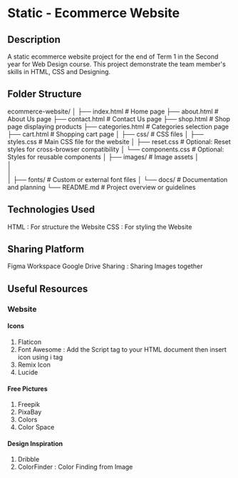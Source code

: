 # Static - Ecommerce Website
## Description
A static ecommerce website project for the end of Term 1 in the Second year for Web Design course. This project demonstrate the team member's skills in HTML, CSS and Designing.
## Folder Structure
ecommerce-website/
│
├── index.html         # Home page
├── about.html         # About Us page
├── contact.html       # Contact Us page
├── shop.html          # Shop page displaying products
├── categories.html    # Categories selection page
├── cart.html          # Shopping cart page
│
├── css/               # CSS files
│   ├── styles.css     # Main CSS file for the website
│   ├── reset.css      # Optional: Reset styles for cross-browser compatibility
│   └── components.css # Optional: Styles for reusable components
│
├── images/            # Image assets
│   
│  
│   
│
├── fonts/             # Custom or external font files
│
└── docs/              # Documentation and planning
    └── README.md      # Project overview or guidelines



## Technologies Used
HTML : For structure the Website
CSS : For styling the Website

## Sharing Platform
Figma Workspace
Google Drive Sharing : Sharing Images together

## Useful Resources
### Website
#### Icons
1. Flaticon
2. Font Awesome : Add the Script tag to your HTML document then insert icon using i tag
3. Remix Icon
4. Lucide

#### Free Pictures
1. Freepik
2. PixaBay
3. Colors
4. Color Space

#### Design Inspiration
1. Dribble
2. ColorFinder : Color Finding from Image 
